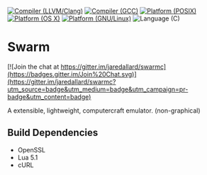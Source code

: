[![Compiler (LLVM/Clang)](https://img.shields.io/badge/compiled_with-LLVM/Clang-blue.svg?style=flat-square)](http://clang.llvm.org/)
[![Compiler (GCC)](https://img.shields.io/badge/compiled_with-GCC-blue.svg?style=flat-square)](https://gcc.gnu.org/)
[![Platform (POSIX)](https://img.shields.io/badge/platform-POSIX-blue.svg?style=flat-square)](http://www.opengroup.org/austin/papers/posix_faq.html)
[![Platform (OS X)](https://img.shields.io/badge/platform-OS%20X-blue.svg?style=flat-square)](http://www.apple.com/osx/)
[![Platform (GNU/Linux)](https://img.shields.io/badge/platform-GNU/Linux-blue.svg?style=flat-square)](http://www.kernel.org)
![Language (C)](https://img.shields.io/badge/powered_by-C-blue.svg?style=flat-square)

Swarm
=====

[![Join the chat at https://gitter.im/jaredallard/swarmc](https://badges.gitter.im/Join%20Chat.svg)](https://gitter.im/jaredallard/swarmc?utm_source=badge&utm_medium=badge&utm_campaign=pr-badge&utm_content=badge)

A extensible, lightweight, computercraft emulator. (non-graphical)


## Build Dependencies

  * OpenSSL
  * Lua 5.1
  * cURL

